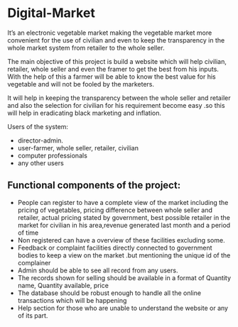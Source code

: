 # Digital-Market

It’s an electronic vegetable market making the vegetable market more convenient for the
use of civilian and even to keep the transparency in the whole market system from retailer
to the whole seller.

The main objective of this project is build a website which will help civilian, retailer,
whole seller and even the framer to get the best from his inputs.
With the help of this a farmer will be able to know the best value for his vegetable and
will not be fooled by the marketers.

It will help in keeping the transparency between the whole seller and retailer and also the
selection for civilian for his requirement become easy .so this will help in eradicating
black marketing and inflation.

Users of the system:
- director-admin.
- user-farmer, whole seller, retailer, civilian
- computer professionals
- any other users

## Functional components of the project:
* People can register to have a complete view of the market including the pricing of vegetables, pricing difference between whole seller and retailer, actual pricing stated by government, best possible retailer in the market for civilian in his area,revenue generated last month and a period of time
* Non registered can have a overview of these facilities excluding some.
* Feedback or complaint facilities directly connected to government bodies to keep a view on the market .but mentioning the unique id of the complainer
* Admin should be able to see all record from any users.
* The records shown for selling should be available in a format of Quantity name,
Quantity available, price
* The database should be robust enough to handle all the online transactions which
will be happening
* Help section for those who are unable to understand the website or any of its part.
